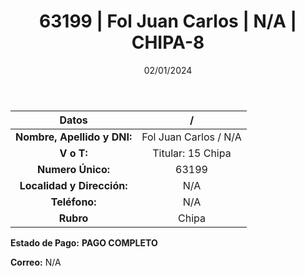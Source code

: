 ﻿---
title: 63199 | Fol Juan Carlos | N/A | CHIPA-8
date: 02/01/2024
draft: false
tags: ['titular', 'chipa']
---

|          **Datos**          |  /  |
|:---------------------------:|:---:|
| **Nombre, Apellido y DNI:** | Fol Juan Carlos / N/A |
|          **V o T:**         | Titular: 15 Chipa |
|      **Numero Único:**      | 63199 |
|  **Localidad y Dirección:** | N/A |
|        **Teléfono:**        | N/A |
|          **Rubro**          | Chipa |

**Estado de Pago:** **PAGO COMPLETO**

**Correo:** N/A
